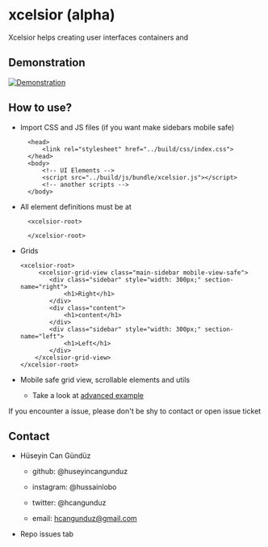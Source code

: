 # xcelsior (alpha)

Xcelsior helps creating user interfaces containers and 

## Demonstration

[![Demonstration](https://img.youtube.com/vi/03kfVM46Eec/0.jpg)](https://www.youtube.com/watch?v=03kfVM46Eec)
## How to use?

- Import CSS and JS files (if you want make sidebars mobile safe)
        
        <head>
            <link rel="stylesheet" href="../build/css/index.css">
        </head>
        <body>
            <!-- UI Elements -->
            <script src="../build/js/bundle/xcelsior.js"></script>
            <!-- another scripts -->
        </body>

- All element definitions must be at 

        <xcelsior-root>

        </xcelsior-root>

- Grids

    ```
    <xcelsior-root>
         <xcelsior-grid-view class="main-sidebar mobile-view-safe">
            <div class="sidebar" style="width: 300px;" section-name="right">
                <h1>Right</h1>
            </div>
            <div class="content">
                <h1>content</h1>  
            </div>
            <div class="sidebar" style="width: 300px;" section-name="left">
                <h1>Left</h1>
            </div>
        </xcelsior-grid-view>
    </xcelsior-root>
    ```

- Mobile safe grid view, scrollable elements and utils
    - Take a look at [advanced example](./examples/mobil-safe-view-advanced.html)


If you encounter a issue, please don't be shy to contact or open issue ticket 

## Contact

- Hüseyin Can Gündüz

  - github: @huseyincangunduz

  - instagram: @hussainlobo

  - twitter: @hcangunduz

  - email: hcangunduz@gmail.com

- Repo issues tab